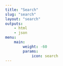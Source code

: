 ```yaml
---
title: "Search"
slug: "search"
layout: "search"
outputs:
    - html
    - json
menu:
    main:
        weight: -60
        params: 
            icon: search
---
```

